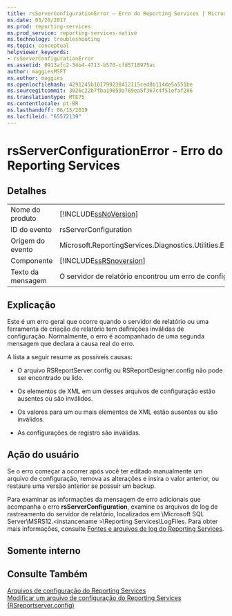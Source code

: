 ```yaml
---
title: rsServerConfigurationError – Erro do Reporting Services | Microsoft Docs
ms.date: 03/20/2017
ms.prod: reporting-services
ms.prod_service: reporting-services-native
ms.technology: troubleshooting
ms.topic: conceptual
helpviewer_keywords:
- rsServerConfigurationError
ms.assetid: 0913afc2-34b4-4713-b570-cfd5718975ac
author: maggiesMSFT
ms.author: maggies
ms.openlocfilehash: 4291245b101799238412115ced8b114de5a551be
ms.sourcegitcommit: 3026c22b7fba19059a769ea5f367c4f51efaf286
ms.translationtype: MTE75
ms.contentlocale: pt-BR
ms.lasthandoff: 06/15/2019
ms.locfileid: "65572139"
---
```

# <a name="rsserverconfigurationerror---reporting-services-error"></a>rsServerConfigurationError - Erro do Reporting Services
    
## <a name="details"></a>Detalhes  
  
|||  
|-|-|  
|Nome do produto|[!INCLUDE[ssNoVersion](../../includes/ssnoversion-md.md)]|  
|ID do evento|rsServerConfiguration|  
|Origem do evento|Microsoft.ReportingServices.Diagnostics.Utilities.ErrorStrings|  
|Componente|[!INCLUDE[ssRSnoversion](../../includes/ssrsnoversion-md.md)]|  
|Texto da mensagem|O servidor de relatório encontrou um erro de configuração.|  
  
## <a name="explanation"></a>Explicação  
 Este é um erro geral que ocorre quando o servidor de relatório ou uma ferramenta de criação de relatório tem definições inválidas de configuração. Normalmente, o erro é acompanhado de uma segunda mensagem que declara a causa real do erro.  
  
 A lista a seguir resume as possíveis causas:  
  
-   O arquivo RSReportServer.config ou RSReportDesigner.config não pode ser encontrado ou lido.  
  
-   Os elementos de XML em um desses arquivos de configuração estão ausentes ou são inválidos.  
  
-   Os valores para um ou mais elementos de XML estão ausentes ou são inválidos.  
  
-   As configurações de registro são inválidas.  
  
## <a name="user-action"></a>Ação do usuário  
 Se o erro começar a ocorrer após você ter editado manualmente um arquivo de configuração, remova as alterações e insira o valor anterior, ou restaure uma versão anterior se possuir um backup.  
  
 Para examinar as informações da mensagem de erro adicionais que acompanha o erro **rsServerConfiguration**, examine os arquivos de log de rastreamento do servidor de relatório, localizados em \Microsoft SQL Server\MSRS12.\<instancename >\Reporting Services\LogFiles. Para obter mais informações, consulte [Fontes e arquivos de log do Reporting Services](../../reporting-services/report-server/reporting-services-log-files-and-sources.md).  
  
## <a name="internal-only"></a>Somente interno  
  
## <a name="see-also"></a>Consulte Também  
 [Arquivos de configuração do Reporting Services](../../reporting-services/report-server/reporting-services-configuration-files.md)   
 [Modificar um arquivo de configuração do Reporting Services &#40;RSreportserver.config&#41;](../../reporting-services/report-server/modify-a-reporting-services-configuration-file-rsreportserver-config.md)  
  
  
